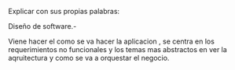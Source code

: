 Explicar con sus propias palabras:

Diseño de software.-

Viene hacer el como se va hacer la aplicacion , se centra en los requerimientos no funcionales y los temas mas abstractos en ver la aqruitectura 
y como se va a orquestar el negocio.
